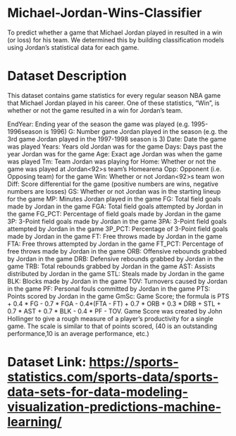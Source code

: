 # Michael-Jordan-Wins-Classifier
To predict whether a game that Michael Jordan played in resulted in a win (or loss) for his team. We determined this by building classification models using Jordan’s statistical data for each game.

# Dataset Description
This dataset contains game statistics for every regular season NBA game that Michael Jordan played in his
career. One of these statistics, “Win”, is whether or not the game resulted in a win for Jordan’s team.

EndYear: Ending year of the season the game was played (e.g. 1995-1996season is 1996)
G: Number game Jordan played in the season (e.g. the 3rd game Jordan played in the 1997-1998 season is 3)
Date: Date the game was played
Years: Years old Jordan was for the game
Days: Days past the year Jordan was for the game
Age: Exact age Jordan was when the game was played
Tm: Team Jordan was playing for
Home: Whether or not the game was played at Jordan<92>s team’s Homearena
Opp: Opponent (i.e. Opposing team) for the game
Win: Whether or not Jordan<92>s team won
Diff: Score differential for the game (positive numbers are wins, negative numbers are losses)
GS: Whether or not Jordan was in the starting lineup for the game
MP: Minutes Jordan played in the game
FG: Total field goals made by Jordan in the game
FGA: Total field goals attempted by Jordan in the game
FG_PCT: Percentage of field goals made by Jordan in the game
3P: 3-Point field goals made by Jordan in the game
3PA: 3-Point field goals attempted by Jordan in the game
3P_PCT: Percentage of 3-Point field goals made by Jordan in the game
FT: Free throws made by Jordan in the game
FTA: Free throws attempted by Jordan in the game
FT_PCT: Percentage of free throws made by Jordan in the game
ORB: Offensive rebounds grabbed by Jordan in the game
DRB: Defensive rebounds grabbed by Jordan in the game
TRB: Total rebounds grabbed by Jordan in the game
AST: Assists distributed by Jordan in the game
STL: Steals made by Jordan in the game
BLK: Blocks made by Jordan in the game
TOV: Turnovers caused by Jordan in the game
PF: Personal fouls committed by Jordan in the game
PTS: Points scored by Jordan in the game
GmSc: Game Score; the formula is PTS + 0.4 * FG - 0.7 * FGA - 0.4*(FTA - FT) + 0.7 * ORB + 0.3 * DRB + STL + 0.7 * AST + 0.7 * BLK - 0.4 * PF - TOV. Game Score was created by John Hollinger to give a rough measure of a player’s productivity for a single game. The scale is similar to that of points scored, (40 is an outstanding performance,10 is an average performance, etc.)

# Dataset Link: https://sports-statistics.com/sports-data/sports-data-sets-for-data-modeling-visualization-predictions-machine-learning/
